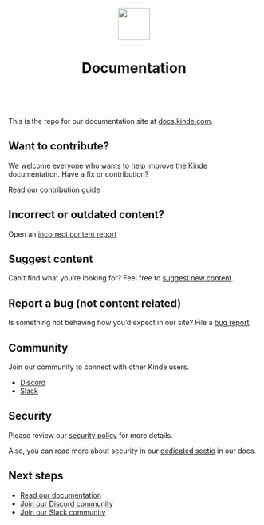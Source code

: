 <p align="center">
  <a href="https://kinde.com?utm_source=github&utm_medium=kinde_docs" target="_blank" rel="noopener noreferrer">
    <picture>
      <img src="https://docs.kinde.com/kinde-logo.svg" height="64">
    </picture>
  </a>
  <h1 align="center">Documentation</h1>
  <br />
</p>

<br />

This is the repo for our documentation site at [docs.kinde.com](https://docs.kinde.com).

## Want to contribute?

We welcome everyone who wants to help improve the Kinde documentation. Have a fix or contribution?

[Read our contribution guide](https://docs.kinde.com/contribute/)

## Incorrect or outdated content?

Open an [incorrect content report](https://github.com/kinde-oss/documentation/issues/new?assignees=&labels=improve+documentation&projects=&template=CONTENT.yml)

## Suggest content

Can’t find what you’re looking for? Feel free to [suggest new content](https://github.com/kinde-oss/documentation/issues/new?assignees=&labels=content+suggestion&projects=&template=REQUEST.yml).

## Report a bug (not content related)

Is something not behaving how you’d expect in our site? File a [bug report](https://github.com/kinde-oss/documentation/issues/new?assignees=&labels=bug&projects=&template=BUGS.yml).

## Community

Join our community to connect with other Kinde users.

- [Discord](https://discord.com/invite/wHX6j7wG5d)
- [Slack](https://join.slack.com/t/thekindecommunity/shared_invite/zt-2k5i0aeet-d6Z_2qYphcNCpj0bFa4oCg)

## Security

Please review our [security policy](https://github.com/kinde-oss/documentation/security/policy) for more details.

Also, you can read more about security in our [dedicated sectio](https://docs.kinde.com/trust-center/security/security-at-kinde/) in our docs.

## Next steps

- [Read our documentation](https://docs.kinde.com)
- [Join our Discord community](https://discord.com/invite/wHX6j7wG5d)
- [Join our Slack community](https://join.slack.com/t/thekindecommunity/shared_invite/zt-2k5i0aeet-d6Z_2qYphcNCpj0bFa4oCg)

